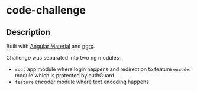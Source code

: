 # code-challenge

## Description
Built with [Angular Material](https://material.angular.io/) and [ngrx](https://ngrx.io/).

Challenge was separated into two ng modules:

- `root` app module where login happens and redirection to feature `encoder` module which is protected by authGuard
- `feature` encoder module where text encoding happens
